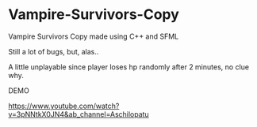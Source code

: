 # Vampire-Survivors-Copy
Vampire Survivors Copy made using C++ and SFML

Still a lot of bugs, but, alas..

A little unplayable since player loses hp randomly after 2 minutes, no clue why.

DEMO

https://www.youtube.com/watch?v=3pNNtkX0JN4&ab_channel=Aschilopatu
